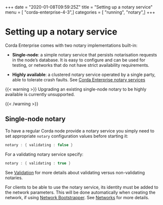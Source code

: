 +++
date = "2020-01-08T09:59:25Z"
title = "Setting up a notary service"
menu = [ "corda-enterprise-4-3",]
categories = [ "running", "notary",]
+++


# Setting up a notary service

Corda Enterprise comes with two notary implementations built-in:


* **Single-node**: a simple notary service that persists notarisation requests in the node’s database. It is easy to configure
                    and can be used for testing, or networks that do not have strict availability requirements.


* **Highly available**: a clustered notary service operated by a single party, able to tolerate crash faults. See
                    [Corda Enterprise notary services](running-a-notary-cluster/toctree.md)



{{< warning >}}
Upgrading an existing single-node notary to be highly available is currently unsupported.

{{< /warning >}}


## Single-node notary

To have a regular Corda node provide a notary service you simply need to set appropriate `notary` configuration values
                before starting it:

```kotlin
notary : { validating : false }
```
For a validating notary service specify:

```kotlin
notary : { validating : true }
```
See [Validation](key-concepts-notaries.md#key-concepts-notaries-validation) for more details about validating versus non-validating notaries.

For clients to be able to use the notary service, its identity must be added to the network parameters. This will be
                done automatically when creating the network, if using [Network Bootstrapper](network-bootstrapper.md). See [Networks](corda-networks-index.md)
                for more details.


